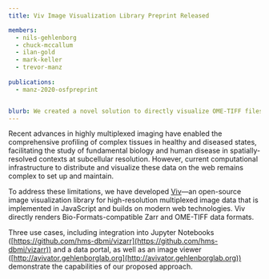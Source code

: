 ```yaml
---
title: Viv Image Visualization Library Preprint Released

members:
  - nils-gehlenborg
  - chuck-mccallum
  - ilan-gold
  - mark-keller
  - trevor-manz
 
publications:
  - manz-2020-osfpreprint


blurb: We created a novel solution to directly visualize OME-TIFF files and Bio-Formats-compatible Zarr stores containing highly multiplexed, high-bit depth, and high-resolution image data in the browser.
---
```

Recent advances in highly multiplexed imaging have enabled the comprehensive profiling of complex tissues in healthy and diseased states, facilitating the study of fundamental biology and human disease in spatially-resolved contexts at subcellular resolution. However, current computational infrastructure to distribute and visualize these data on the web remains complex to set up and maintain. 

To address these limitations, we have developed [Viv](https://github.com/hms-dbmi/viv)—an open-source image visualization library for high-resolution multiplexed image data that is implemented in JavaScript and builds on modern web technologies. Viv directly renders Bio-Formats-compatible Zarr and OME-TIFF data formats. 

Three use cases, including integration into Jupyter Notebooks ([https://github.com/hms-dbmi/vizarr](https://github.com/hms-dbmi/vizarr)) and a data portal, as well as an image viewer ([http://avivator.gehlenborglab.org](http://avivator.gehlenborglab.org)) demonstrate the capabilities of our proposed approach.